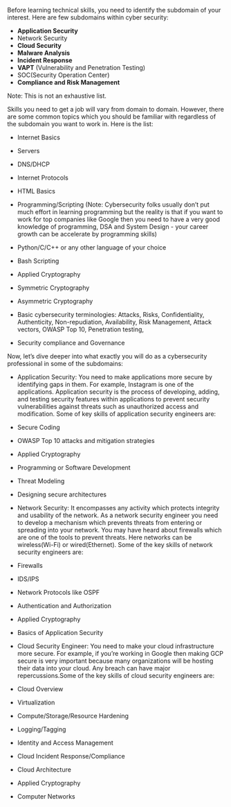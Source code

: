 Before learning technical skills, you need to identify the subdomain of your interest. Here are few subdomains within cyber security:

- **Application Security**
- Network Security
- **Cloud Security**
- **Malware Analysis**
- **Incident Response**
- **VAPT** (Vulnerability and Penetration Testing)
- SOC(Security Operation Center)
- **Compliance and Risk Management**

Note: This is not an exhaustive list.

Skills you need to get a job will vary from domain to domain. However, there are some common topics which you should be familiar with regardless of the subdomain you want to work in. Here is the list:

- Internet Basics

- Servers

- DNS/DHCP

- Internet Protocols
- HTML Basics

- Programming/Scripting (Note: Cybersecurity folks usually don’t put much effort in learning programming but the reality is that if you want to work for top companies like Google then you need to have a very good knowledge of programming, DSA and System Design - your career growth can be accelerate by programming skills)

- Python/C/C++ or any other language of your choice
- Bash Scripting

- Applied Cryptography

- Symmetric Cryptography
- Asymmetric Cryptography

- Basic cybersecurity terminologies: Attacks, Risks, Confidentiality, Authenticity, Non-repudiation, Availability, Risk Management, Attack vectors, OWASP Top 10, Penetration testing,
- Security compliance and Governance

Now, let’s dive deeper into what exactly you will do as a cybersecurity professional in some of the subdomains:

- Application Security: You need to make applications more secure by identifying gaps in them. For example, Instagram is one of the applications. Application security is the process of developing, adding, and testing security features within applications to prevent security vulnerabilities against threats such as unauthorized access and modification. Some of key skills of application security engineers are:

- Secure Coding
- OWASP Top 10 attacks and mitigation strategies
- Applied Cryptography
- Programming or Software Development
- Threat Modeling
- Designing secure architectures

- Network Security: It encompasses any activity which protects integrity and usability of the network. As a network security engineer you need to develop a mechanism which prevents threats from entering or spreading into your network. You may have heard about firewalls which are one of the tools to prevent threats. Here networks can be wireless(Wi-Fi) or wired(Ethernet). Some of the key skills of network security engineers are:

- Firewalls
- IDS/IPS
- Network Protocols like OSPF
- Authentication and Authorization
- Applied Cryptography
- Basics of Application Security

- Cloud Security Engineer: You need to make your cloud infrastructure more secure. For example, if you’re working in Google then making GCP secure is very important because many organizations will be hosting their data into your cloud. Any breach can have major repercussions.Some of the key skills of cloud security engineers are:

- Cloud Overview
- Virtualization
- Compute/Storage/Resource Hardening
- Logging/Tagging
- Identity and Access Management
- Cloud Incident Response/Compliance
- Cloud Architecture
- Applied Cryptography
- Computer Networks